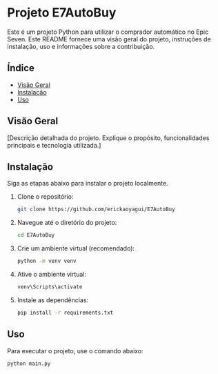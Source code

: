 # Projeto E7AutoBuy


Este é um projeto Python para utilizar o comprador automático no Epic Seven. Este README fornece uma visão geral do projeto, instruções de instalação, uso e informações sobre a contribuição.

## Índice

- [Visão Geral](#visão-geral)
- [Instalação](#instalação)
- [Uso](#uso)

## Visão Geral

[Descrição detalhada do projeto. Explique o propósito, funcionalidades principais e tecnologia utilizada.]

## Instalação

Siga as etapas abaixo para instalar o projeto localmente.

1. Clone o repositório:
   ```bash
   git clone https://github.com/erickaoyagui/E7AutoBuy

2. Navegue até o diretório do projeto:
   ```bash
   cd E7AutoBuy

3. Crie um ambiente virtual (recomendado):
   ```bash
   python -m venv venv

4. Ative o ambiente virtual:
   ```bash
   venv\Scripts\activate

5. Instale as dependências:
   ```bash
   pip install -r requirements.txt

## Uso

Para executar o projeto, use o comando abaixo:

```bash
python main.py


